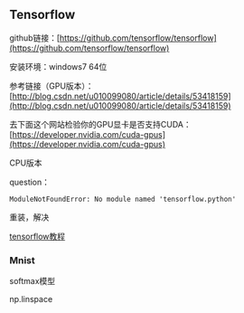 ## Tensorflow

github链接：[https://github.com/tensorflow/tensorflow](https://github.com/tensorflow/tensorflow)

安装环境：windows7 64位

参考链接（GPU版本）：[http://blog.csdn.net/u010099080/article/details/53418159](http://blog.csdn.net/u010099080/article/details/53418159)

去下面这个网站检验你的GPU显卡是否支持CUDA：[https://developer.nvidia.com/cuda-gpus](https://developer.nvidia.com/cuda-gpus)

CPU版本

question：

    ModuleNotFoundError: No module named 'tensorflow.python'

重装，解决

[tensorflow教程](http://www.tensorfly.cn/tfdoc/get_started/basic_usage.html)

### Mnist ###

softmax模型

np.linspace
